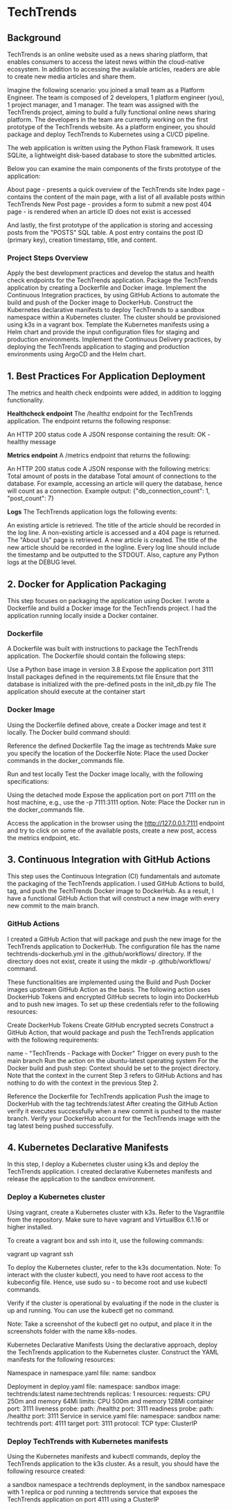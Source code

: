 # TechTrends

## Background
TechTrends is an online website used as a news sharing platform, that enables consumers to access the latest news within the cloud-native ecosystem. In addition to accessing the available articles, readers are able to create new media articles and share them.

Imagine the following scenario: you joined a small team as a Platform Engineer. The team is composed of 2 developers, 1 platform engineer (you), 1 project manager, and 1 manager. The team was assigned with the TechTrends project, aiming to build a fully functional online news sharing platform. The developers in the team are currently working on the first prototype of the TechTrends website. As a platform engineer, you should package and deploy TechTrends to Kubernetes using a CI/CD pipeline.

The web application is written using the Python Flask framework. It uses SQLite, a lightweight disk-based database to store the submitted articles.

Below you can examine the main components of the firsts prototype of the application:

About page - presents a quick overview of the TechTrends site
Index page - contains the content of the main page, with a list of all available posts within TechTrends
New Post page - provides a form to submit a new post
404 page - is rendered when an article ID does not exist is accessed

And lastly, the first prototype of the application is storing and accessing posts from the "POSTS" SQL table. A post entry contains the post ID (primary key), creation timestamp, title, and content.

### Project Steps Overview
Apply the best development practices and develop the status and health check endpoints for the TechTrends application.
Package the TechTrends application by creating a Dockerfile and Docker image.
Implement the Continuous Integration practices, by using GitHub Actions to automate the build and push of the Docker image to DockerHub.
Construct the Kubernetes declarative manifests to deploy TechTrends to a sandbox namespace within a Kubernetes cluster. The cluster should be provisioned using k3s in a vagrant box.
Template the Kubernetes manifests using a Helm chart and provide the input configuration files for staging and production environments.
Implement the Continuous Delivery practices, by deploying the TechTrends application to staging and production environments using ArgoCD and the Helm chart.

## 1. Best Practices For Application Deployment
The metrics and health check endpoints were added, in addition to logging functionality.

**Healthcheck endpoint**
The /healthz endpoint for the TechTrends application. 
The endpoint returns the following response:

An HTTP 200 status code
A JSON response containing the result: OK - healthy message

**Metrics endpoint**
A /metrics endpoint that returns the following:

An HTTP 200 status code
A JSON response with the following metrics:
Total amount of posts in the database
Total amount of connections to the database. For example, accessing an article will query the database, hence will count as a connection.
Example output: {"db_connection_count": 1, "post_count": 7}

**Logs**
The TechTrends application logs the following events:

An existing article is retrieved. The title of the article should be recorded in the log line.
A non-existing article is accessed and a 404 page is returned.
The "About Us" page is retrieved.
A new article is created. The title of the new article should be recorded in the logline.
Every log line should include the timestamp and be outputted to the STDOUT. Also, capture any Python logs at the DEBUG level.

## 2. Docker for Application Packaging
This step focuses on packaging the application using Docker. I wrote a Dockerfile and build a Docker image for the TechTrends project. I had the application running locally inside a Docker container.

### Dockerfile
A Dockerfile was built with instructions to package the TechTrends application. The Dockerfile should contain the following steps:

Use a Python base image in version 3.8
Expose the application port 3111
Install packages defined in the requirements.txt file
Ensure that the database is initialized with the pre-defined posts in the init_db.py file
The application should execute at the container start

### Docker Image
Using the Dockerfile defined above, create a Docker image and test it locally. The Docker build command should:

Reference the defined Dockerfile
Tag the image as techtrends
Make sure you specify the location of the Dockerfile
Note: Place the used Docker commands in the docker_commands file.

Run and test locally
Test the Docker image locally, with the following specifications:

Using the detached mode
Expose the application port on port 7111 on the host machine, e.g., use the -p 7111:3111 option.
Note: Place the Docker run in the docker_commands file.

Access the application in the browser using the http://127.0.0.1:7111 endpoint and try to click on some of the available posts, create a new post, access the metrics endpoint, etc.

## 3. Continuous Integration with GitHub Actions
This step uses the Continuous Integration (CI) fundamentals and automate the packaging of the TechTrends application. I used GitHub Actions to build, tag, and push the TechTrends Docker image to DockerHub. As a result, I have a functional GitHub Action that will construct a new image with every new commit to the main branch.

### GitHub Actions
I created a GitHub Action that will package and push the new image for the TechTrends application to DockerHub. The configuration file has the name techtrends-dockerhub.yml in the .github/workflows/ directory. If the directory does not exist, create it using the mkdir -p .github/workflows/ command.

These functionalities are implemented using the Build and Push Docker images upstream GitHub Action as the basis. The following action uses DockerHub Tokens and encrypted GitHub secrets to login into DockerHub and to push new images. To set up these credentials refer to the following resources:

Create DockerHub Tokens
Create GitHub encrypted secrets
Construct a GitHub Action, that would package and push the TechTrends application with the following requirements:

name - "TechTrends - Package with Docker"
Trigger on every push to the main branch
Run the action on the ubuntu-latest operating system
For the Docker build and push step:
Context should be set to the project directory.
Note that the context in the current Step 3 refers to GitHub Actions and has nothing to do with the context in the previous Step 2.

Reference the Dockerfile for TechTrends application
Push the image to DockerHub with the tag techtrends:latest
After creating the GitHub Action verify it executes successfully when a new commit is pushed to the master branch. Verify your DockerHub account for the TechTrends image with the tag latest being pushed successfully.

## 4. Kubernetes Declarative Manifests
In this step, I deploy a Kubernetes cluster using k3s and deploy the TechTrends application. I created declarative Kubernetes manifests and release the application to the sandbox environment. 

### Deploy a Kubernetes cluster
Using vagrant, create a Kubernetes cluster with k3s. Refer to the Vagrantfile from the repository. Make sure to have vagrant and VirtualBox 6.1.16 or higher installed.

To create a vagrant box and ssh into it, use the following commands:

vagrant up
vagrant ssh

To deploy the Kubernetes cluster, refer to the k3s documentation. Note: To interact with the cluster kubectl, you need to have root access to the kubeconfig file. Hence, use sudo su - to become root and use kubectl commands.

Verify if the cluster is operational by evaluating if the node in the cluster is up and running. You can use the kubectl get no command.

Note: Take a screenshot of the kubectl get no output, and place it in the screenshots folder with the name k8s-nodes.

Kubernetes Declarative Manifests
Using the declarative approach, deploy the TechTrends application to the Kubernetes cluster. Construct the YAML manifests for the following resources:

Namespace in namespace.yaml file:
  name: sandbox

Deployment in deploy.yaml file:
  namespace: sandbox
  image: techtrends:latest
  name:techtrends
  replicas: 1
  resources:
    requests: CPU 250m and memory 64Mi
    limits: CPU 500m and memory 128Mi
  container port: 3111
  liveness probe:
    path: /healthz
    port: 3111
  readiness probe:
    path: /healthz
    port: 3111
Service in service.yaml file:
  namespace: sandbox
  name: techtrends
  port: 4111
  target port: 3111
  protocol: TCP
  type: ClusterIP

### Deploy TechTrends with Kubernetes manifests
Using the Kubernetes manifests and kubectl commands, deploy the TechTrends application to the k3s cluster. As a result, you should have the following resource created:

a sandbox namespace
a techtrends deployment, in the sandbox namespace with 1 replica or pod running
a techtrends service that exposes the TechTrends application on port 4111 using a ClusterIP

